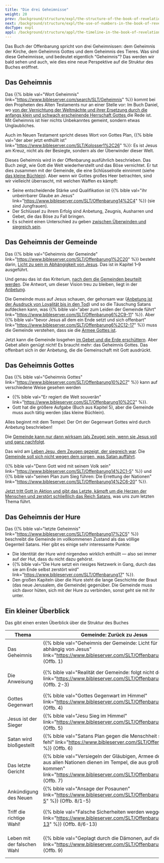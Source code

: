 ```yaml
---
title: "Die drei Geheimnisse"
weight: 20
prev: /background/structure/expl/the-structure-of-the-book-of-revelation
next: /background/structure/expl/the-use-of-numbers-in-the-book-of-revelation
docType: expl
appl: /background/structure/appl/the-timeline-in-the-book-of-revelation
---
```


Das Buch der Offenbarung spricht von drei Geheimnissen: dem Geheimnis der Kirche, dem Geheimnis Gottes und dem Geheimnis des Tieres. Was sind diese Geheimnisse, und bedeutet eigentlich “Geheimnis”? Das werden wir bald sehen und auch, wie dies eine neue Perspektive auf die Struktur des Buches eröffnet.

## Das Geheimnis

<a name="b12e"></a>
Das {{% bible val="Wort Geheimnis" link="https://www.bibleserver.com/search/SLT/Geheimnis" %}} kommt bei den Propheten des Alten Testaments nur an einer Stelle vor: Im Buch Daniel, wo [von der Vernichtung der Weltmächte und ihrer Ersetzung durch die anfangs klein und schwach erscheinende Herrschaft Gottes ](/bible/daniel/expl/the-four-kingdoms-in-daniel)die Rede ist. Mit Geheimnis ist hier nichts Unbekanntes gemeint, sondern etwas Unglaubliches.

Auch im Neuen Testament spricht dieses Wort von Gottes Plan, {{% bible val="der aber jetzt enthüllt ist" link="https://www.bibleserver.com/SLT/Kolosser1%2C26" %}}: Es ist Jesus am Kreuz, nicht als der Besiegte, sondern als der Überwinder dieser Welt.

Dieses Geheimnis wird in der Offenbarung ausführlich beschrieben. Das Buch zeigt, wie Gott die Welt wiederherstellt und das Böse vernichtet. Er tut dies zusammen mit der Gemeinde, die eine Schlüsselrolle einnimmt (siehe [das kleine Büchlein](/content/scroll/expl/the-little-scroll)). Aber wenn wir Gottes großes Heer betrachten, sind wir vielleicht überrascht, mit welchen Waffen es kämpft:

- Seine entscheidende Stärke und Qualifikation ist {{% bible val="ihr unbeirrbarer Glaube an Jesus" link="https://www.bibleserver.com/SLT/Offenbarung14%2C4" %}} (sie sind Jungfrauen).
- Der Schlüssel zu ihrem Erfolg sind Anbetung, Zeugnis, Ausharren und Gebet, die das Böse zu Fall bringen.
- Es scheint einen Unterschied zu geben [zwischen Überwinden und siegreich sein](/topics/hero/short/a-real-hero).

## Das Geheimnis der Gemeinde

<a name="9ec7"></a>
Das {{% bible val="Geheimnis der Gemeinde" link="https://www.bibleserver.com/SLT/Offenbarung1%2C20" %}} besteht darin, [Licht zu sein in Abhängigkeit von Jesus](/content/letters/expl/the-angel-of-the-churches). Das ist in Kapitel 1–9 ausgeführt.

Und genau das ist das Kriterium, [nach dem die Gemeinden beurteilt werden](/content/letters/expl/the-letters-to-the-seven-churches). Die Antwort, um dieser Vision treu zu bleiben, liegt in der [Anbetung](/content/worship/expl/worship-in-the-throne-room).

Die Gemeinde muss auf Jesus schauen, der gehorsam war ([Anbetung ist der Ausdruck von Loyalität bis in den Tod](/topics/power/short/worship)) und so die Täuschung Satans aufdecken kann, was {{% bible val="aber zum Leiden der Gemeinde führt" link="https://www.bibleserver.com/SLT/Offenbarung6%2C9-11" %}}. Aber {{% bible val="bevor Jesus all dem ein Ende setzt und sich offenbart" link="https://www.bibleserver.com/SLT/Offenbarung6%2C12-17" %}} muss die Gemeinde verstehen, dass sie die [Armee Gottes ist](/content/army/expl/the-144000).

Jetzt kann die Gemeinde losgehen [im Gebet und die Erde erschüttern](/content/trumpets/expl/the-trumpets-in-revelation). Aber Gebet allein genügt nicht! Es braucht mehr: das Geheimnis Gottes. Das offenbart sich in der Anbetung, die die Gemeinschaft mit Gott ausdrückt.

## Das Geheimnis Gottes

<a name="b922"></a>
Das {{% bible val="Geheimnis Gottes" link="https://www.bibleserver.com/SLT/Offenbarung10%2C7" %}} kann auf verschiedene Weise gesehen werden

- {{% bible val="Er regiert die Welt souverän" link="https://www.bibleserver.com/SLT/Offenbarung10%2C2" %}}.
- Gott hat die größere Aufgabe (Buch aus Kapitel 5), aber die Gemeinde muss auch tätig werden (das kleine Büchlein).

Alles beginnt mit dem Tempel: Der Ort der Gegenwart Gottes wird durch Anbetung beschrieben!

Die [Gemeinde kann nur dann wirksam (als Zeuge) sein, wenn sie Jesus voll und ganz nachfolgt](/content/witnesses/expl/the-two-witnesses).

Das wird am [Leben Jesu, dem Zeugen gezeigt, der siegreich war](/content/jesus/expl/a-different-christmas-story). Die [Gemeinde soll sich nicht wegen dem sorgen, was Satan auffährt](/content/beasts/expl/the-nature-of-the-beast-in-the-book-of-revelation).

{{% bible val="Denn Gott wird mit seinem Volk sein" link="https://www.bibleserver.com/SLT/Offenbarung14%2C1-5" %}} und {{% bible val="seinen Plan zum Sieg führen: Die Errettung der Nationen" link="https://www.bibleserver.com/SLT/Offenbarung14%2C6-20" %}}.

[Jetzt tritt Gott in Aktion und gibt das Letzte, kämpft um die Herzen der Menschen und zerstört schließlich das Reich Satans](/content/bowls/expl/the-bowls-of-wrath), was uns zum letzten Thema führt.

## Das Geheimnis der Hure

<a name="2c82"></a>
Das {{% bible val="letzte Geheimnis" link="https://www.bibleserver.com/SLT/Offenbarung17%2C5" %}} beschreibt die Gemeinde im vollkommenen Zustand als das völlige Gegenteil Satans. Hier gibt es einige sehr interessante Punkte:

- Die Identität der Hure wird nirgendwo wirklich enthüllt — also sei immer auf der Hut, dass du nicht dazu gehörst.
- {{% bible val="Die Hure setzt ein riesiges Netzwerk in Gang, durch das sie am Ende selbst zerstört wird" link="https://www.bibleserver.com/SLT/Offenbarung17" %}}.
- Den großen Kapiteln über die Hure steht die lange Geschichte der Braut (das neue Jerusalem, die Gemeinde) gegenüber. Die Gemeinde muss sich davor hüten, sich mit der Hure zu verbinden, sonst geht sie mit ihr unter.

## Ein kleiner Überblick

<a name="994f"></a>
Das gibt einen ersten Überblick über die Struktur des Buches

| Thema | Gemeinde: Zurück zu Jesus | Gott: Vorbild für die Gemeinde | Hure: Was die Gemeinde nicht sein soll |
|-------|---------------------------|--------------------------------|----------------------------------------|
| Das Geheimnis | {{% bible val="Geheimnis der Gemeinde: Licht für Welt und abhängig von Jesus" link="https://www.bibleserver.com/SLT/Offenbarung1" %}} (Offb. 1) | {{% bible val="Geheimnis Gottes: Gott regiert" link="https://www.bibleserver.com/SLT/Offenbarung10" %}} (Offb. 10) | {{% bible val="Geheimnis der Hure: Feind Gottes und der Gemeinde, wird untergehen" link="https://www.bibleserver.com/SLT/Offenbarung17" %}} (Offb. 17) |
| Die Anweisung | {{% bible val="Realität der Gemeinde: folgt nicht der Vision" link="https://www.bibleserver.com/SLT/Offenbarung2" %}} (Offb. 2-3) | {{% bible val="Lösung für die Gemeinde: Dem Beispiel Jesu folgen" link="https://www.bibleserver.com/SLT/Offenbarung11%2C1-14" %}} (Offb. 11/1-14) | {{% bible val="Warnung an die Gemeinde: von Babel trennen/unterscheiden" link="https://www.bibleserver.com/SLT/Offenbarung18" %}} (Offb. 18) |
| Gottes Gegenwart | {{% bible val="Gottes Gegenwart im Himmel" link="https://www.bibleserver.com/SLT/Offenbarung4" %}} (Offb. 4) | {{% bible val="Gottes Gegenwart auf der Erde" link="https://www.bibleserver.com/SLT/Offenbarung11%2C15-19" %}} (Offb. 11/15-19) | {{% bible val="Gottes Heirat mit der Braut" link="https://www.bibleserver.com/SLT/Offenbarung19%2C1-10" %}} (Offb. 19/1-10) |
| Jesus ist der Sieger | {{% bible val="Jesu Sieg im Himmel" link="https://www.bibleserver.com/SLT/Offenbarung5" %}} (Offb. 5) | {{% bible val="Jesus überwindet am Kreuz" link="https://www.bibleserver.com/SLT/Offenbarung12" %}} (Offb. 12) | {{% bible val="Jesus kommt im Sieg" link="https://www.bibleserver.com/SLT/Offenbarung19%2C11-16" %}} (Offb. 19/11-16) |
| Satan wird bloßgestellt | {{% bible val="Satans Plan gegen die Menschheit schlägt fehl" link="https://www.bibleserver.com/SLT/Offenbarung6" %}} (Offb. 6) | {{% bible val="Satans Masterplan gegen die Gemeinde schlägt fehl" link="https://www.bibleserver.com/SLT/Offenbarung13" %}} (Offb. 13) | {{% bible val="Satan wird geschlagen" link="https://www.bibleserver.com/SLT/Offenbarung19%2C17-21" %}} (Offb. 19/17-21) |
| Das letzte Gericht | {{% bible val="Versiegeln der Gläubigen, Armee der 144.000 aus allen Nationen dienen im Tempel, die aus großen Trübsal kommen" link="https://www.bibleserver.com/SLT/Offenbarung7" %}} (Offb. 7) | {{% bible val="Der Sieg der treuen 144.000 (von gesamter Menschheit) auf Berg Zion vor seinem Thron, Gericht über Babel, die beiden Ernten" link="https://www.bibleserver.com/SLT/Offenbarung14" %}} (Offb. 14) | {{% bible val="Satan ist gebunden während die Treuen regieren in Gottes Geliebter Stadt, letztes Gericht" link="https://www.bibleserver.com/SLT/Offenbarung20" %}} (Offb. 20) |
| Ankündigung des Neuen | {{% bible val="Ansage der Posaunen" link="https://www.bibleserver.com/SLT/Offenbarung8%2C1-5" %}} (Offb. 8/1-5) | {{% bible val="Ansage der Schalen" link="https://www.bibleserver.com/SLT/Offenbarung15" %}} (Offb. 15) | {{% bible val="Ansage des Neuen Jerusalems" link="https://www.bibleserver.com/SLT/Offenbarung21%2C1-8" %}} (Offb. 21/1-8) |
| Triff die richtige Wahl! | {{% bible val="Falsche Sicherheiten werden weggenommen" link="https://www.bibleserver.com/SLT/Offenbarung8%2C6-13" %}} (Offb. 8/6-13) | {{% bible val="Loyalität zum Tier, Zum Schweigen Bringen der Zeugen, Herzenhärte in Frage gestellt" link="https://www.bibleserver.com/SLT/Offenbarung16%2C1-9" %}} (Offb. 16/1-9) | {{% bible val="Neue Jerusalem wird vorgestellt" link="https://www.bibleserver.com/SLT/Offenbarung21%2C9-20" %}} (Offb. 21/9-22/5) |
| Leben mit der falschen Wahl | {{% bible val="Geplagt durch die Dämonen, auf die vertraut" link="https://www.bibleserver.com/SLT/Offenbarung9" %}} (Offb. 9) | {{% bible val="Dämonische Kräfte täuschen und Menschen lassen sich drauf ein und gehen mit ihne unter" link="https://www.bibleserver.com/SLT/Offenbarung16%2C10-21" %}} (Offb. 16/10-21) | {{% bible val="Leben außerhalb des Neuen Jerusalems ist Leben mit Dämonen" link="https://www.bibleserver.com/SLT/Offenbarung22%2C6-21" %}} (Offb. 22/6-21) |

